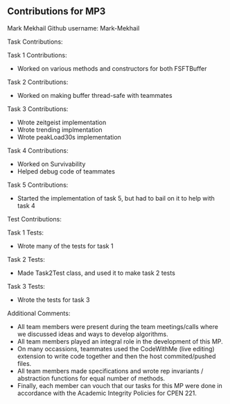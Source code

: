 Contributions for MP3
-
Mark Mekhail
Github username: Mark-Mekhail

Task Contributions:

Task 1 Contributions:
- Worked on various methods and constructors for both FSFTBuffer

Task 2 Contributions:
- Worked on making buffer thread-safe with teammates

Task 3 Contributions:
- Wrote zeitgeist implementation
- Wrote trending implmentation
- Wrote peakLoad30s implementation

Task 4 Contributions:
- Worked on Survivability
- Helped debug code of teammates

Task 5 Contributions:
- Started the implementation of task 5, but had to bail on it to help with task 4

Test Contributions:

Task 1 Tests:
- Wrote many of the tests for task 1

Task 2 Tests:
- Made Task2Test class, and used it to make task 2 tests

Task 3 Tests:
- Wrote the tests for task 3

Additional Comments:
- All team members were present during the team meetings/calls where we discussed ideas and ways to develop algorithms.
- All team members played an integral role in the development of this MP.
- On many occassions, teammates used the CodeWithMe (live editing) extension to write code together and then the host commited/pushed files.
- All team members made specifications and wrote rep invariants / abstraction functions for equal number of methods.
- Finally, each member can vouch that our tasks for this MP were done in accordance with the Academic Integrity Policies for CPEN 221.